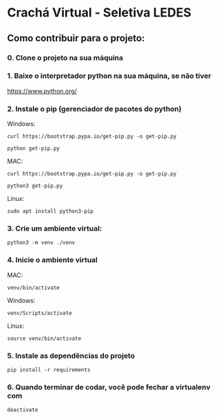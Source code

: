 ﻿# Crachá Virtual - Seletiva LEDES

## Como contribuir para o projeto:

### 0. Clone o projeto na sua máquina

### 1. Baixe o interpretador python na sua máquina, se não tiver

 https://www.python.org/

### 2. Instale o pip (gerenciador de pacotes do python)

Windows: 

`curl https://bootstrap.pypa.io/get-pip.py -o get-pip.py`

`python get-pip.py`

MAC: 

`curl https://bootstrap.pypa.io/get-pip.py -o get-pip.py`

`python3 get-pip.py`

Linux: 

`sudo apt install python3-pip`

### 3. Crie um ambiente virtual:

`python3 -m venv ./venv`

### 4. Inicie o ambiente virtual

MAC: 

`venv/bin/activate` 

Windows:

`venv/Scripts/activate`

Linux:

`source venv/bin/activate` 

### 5. Instale as dependências do projeto

`pip install -r requirements`

### 6. Quando terminar de codar, você pode fechar a virtualenv com

`deactivate`




